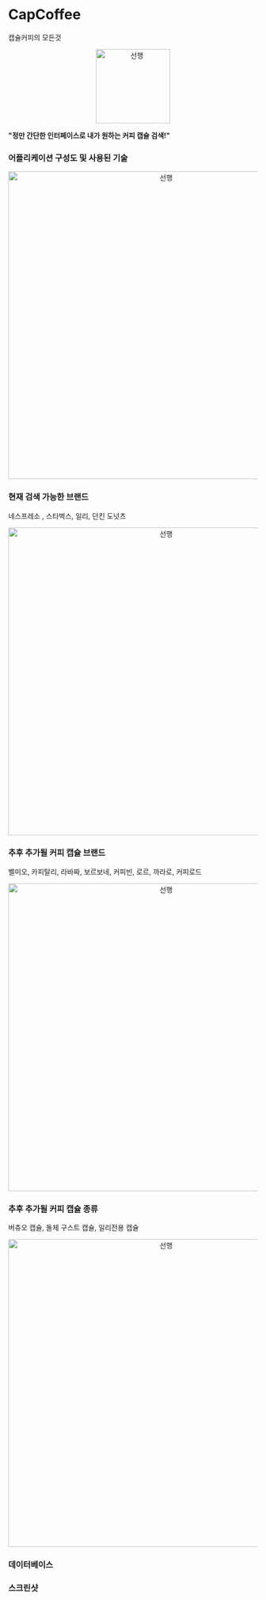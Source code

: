 # CapCoffee
캡슐커피의 모든것

<p align="center"> <img width="150" alt="선행" src="https://user-images.githubusercontent.com/37679062/78797334-86de8d00-79f2-11ea-9c8d-5562a8259def.png"> </p>


__"정만 간단한 인터페이스로 내가 원하는 커피 캡슐 검색!"__

### 어플리케이션 구성도 및 사용된 기술

<p align="center"> <img width="622" alt="선행" src="https://user-images.githubusercontent.com/37679062/77749427-59dec180-7065-11ea-8d4f-9aad51e920a5.JPG"> </p>

### 현재 검색 가능한 브랜드

네스프레소 , 스타벅스, 일리, 던킨 도넛츠

<p align="center"> <img width="622" alt="선행" src="https://user-images.githubusercontent.com/37679062/78652913-54069d00-78fd-11ea-9ea1-355f2adda772.png"> </p>


### 추후 추가될 커피 캡슐 브랜드

벨미오, 카피탈리, 라바짜, 보르보네, 커피빈, 로르, 까라로, 커피로드

<p align="center"> <img width="622" alt="선행" src="https://user-images.githubusercontent.com/37679062/78652250-7350fa80-78fc-11ea-9d5c-96faad1467b9.png"> </p>

### 추후 추가될 커피 캡슐 종류

버츄오 캡슐, 돌체 구스트 캡슐, 일리전용 캡슐

<p align="center"> <img width="622" alt="선행" src="https://user-images.githubusercontent.com/37679062/78797167-4f6fe080-79f2-11ea-8057-1b85816e7624.png"> </p>

### 데이터베이스



### 스크린샷
 



